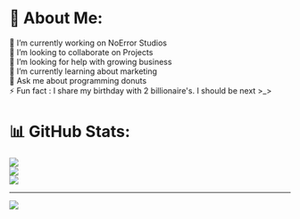 # 💫 About Me:
🔭 I’m currently working on NoError Studios<br>👯 I’m looking to collaborate on Projects<br>🤝 I’m looking for help with growing business <br>🌱 I’m currently learning about marketing <br>💬 Ask me about programming donuts<br>⚡ Fun fact : I share my birthday with 2 billionaire's. I should be next >_>

# 📊 GitHub Stats:
![](https://github-readme-stats.vercel.app/api?username=SaizyWaizy&theme=tokyonight&hide_border=false&include_all_commits=true&count_private=true)<br/>
![](https://github-readme-streak-stats.herokuapp.com/?user=SaizyWaizy&theme=tokyonight&hide_border=false)<br/>
![](https://github-readme-stats.vercel.app/api/top-langs/?username=SaizyWaizy&theme=tokyonight&hide_border=false&include_all_commits=true&count_private=true&layout=compact)

---
[![](https://visitcount.itsvg.in/api?id=SaizyWaizy&icon=0&color=0)](https://visitcount.itsvg.in)
